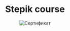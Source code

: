 <div id="header" align="center">
  <h1>Stepik course</h1>                                                                                                                                                        
  
  <img class="certificate-page__image" src="https://stepik.org/certificate/6b19d258d12a3059ab77f2e4f11a3fc19e7b905a.png" srcset="https://stepik.org/certificate/6b19d258d12a3059ab77f2e4f11a3fc19e7b905a.png?resolution=low, https://stepik.org/certificate/6b19d258d12a3059ab77f2e4f11a3fc19e7b905a.png?resolution=medium 1.5x, https://stepik.org/certificate/6b19d258d12a3059ab77f2e4f11a3fc19e7b905a.png?resolution=high 2x" alt="Сертификат">
</div>
<img href= https://stepik.org/certificate/6b19d258d12a3059ab77f2e4f11a3fc19e7b905a.png>
